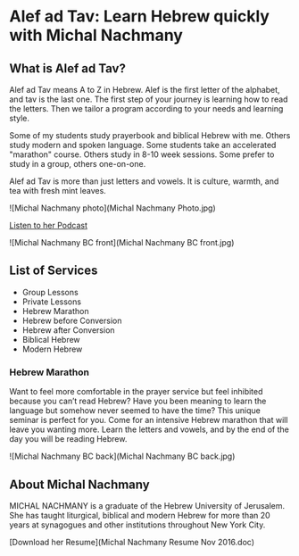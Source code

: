 # Alef ad Tav: Learn Hebrew quickly with Michal Nachmany

## What is Alef ad Tav?

Alef ad Tav means A to Z in Hebrew.
Alef is the first letter of the alphabet, and tav is the last one. 
The first step of your journey is learning how to read the letters.
Then we tailor a program according to your needs and learning style.

Some of my students study prayerbook and biblical Hebrew with me.
Others study modern and spoken language.
Some students take an accelerated "marathon" course.
Others study in 8-10 week sessions.
Some prefer to study in a group, others one-on-one.

Alef ad Tav is more than just letters and vowels.
It is culture, warmth, and tea with fresh mint leaves.

![Michal Nachmany photo](Michal Nachmany Photo.jpg)

[Listen to her Podcast](https://itunes.apple.com/us/podcast/rega-shel-ivrit-moment-hebrew/id468419206?mt=2)

![Michal Nachmany BC front](Michal Nachmany BC front.jpg)

## List of Services

* Group Lessons
* Private Lessons
* Hebrew Marathon
* Hebrew before Conversion
* Hebrew after Conversion
* Biblical Hebrew
* Modern Hebrew

### Hebrew Marathon

Want to feel more comfortable in the prayer service but feel inhibited because you can’t read Hebrew? Have you been meaning to learn the language but somehow never seemed to have the time? This unique seminar is perfect for you. Come for an intensive Hebrew marathon that will leave you wanting more. Learn the letters and vowels, and by the end of the day you will be reading Hebrew.


![Michal Nachmany BC back](Michal Nachmany BC back.jpg)

## About Michal Nachmany

MICHAL NACHMANY is a graduate of the Hebrew University of Jerusalem. She has taught liturgical, biblical and modern Hebrew for more than 20 years at synagogues and other institutions throughout New York City.

[Download her Resume](Michal Nachmany Resume Nov 2016.doc)
